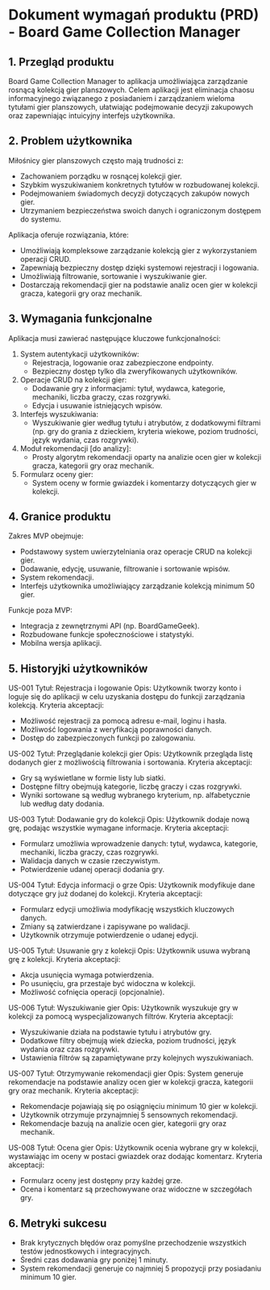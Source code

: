 # Dokument wymagań produktu (PRD) - Board Game Collection Manager

## 1. Przegląd produktu
Board Game Collection Manager to aplikacja umożliwiająca zarządzanie rosnącą kolekcją gier planszowych. Celem aplikacji jest eliminacja chaosu informacyjnego związanego z posiadaniem i zarządzaniem wieloma tytułami gier planszowych, ułatwiając podejmowanie decyzji zakupowych oraz zapewniając intuicyjny interfejs użytkownika.

## 2. Problem użytkownika
Miłośnicy gier planszowych często mają trudności z:
- Zachowaniem porządku w rosnącej kolekcji gier.
- Szybkim wyszukiwaniem konkretnych tytułów w rozbudowanej kolekcji.
- Podejmowaniem świadomych decyzji dotyczących zakupów nowych gier.
- Utrzymaniem bezpieczeństwa swoich danych i ograniczonym dostępem do systemu.

Aplikacja oferuje rozwiązania, które:
- Umożliwiają kompleksowe zarządzanie kolekcją gier z wykorzystaniem operacji CRUD.
- Zapewniają bezpieczny dostęp dzięki systemowi rejestracji i logowania.
- Umożliwiają filtrowanie, sortowanie i wyszukiwanie gier.
- Dostarczają rekomendacji gier na podstawie analiz ocen gier w kolekcji gracza, kategorii gry oraz mechanik.

## 3. Wymagania funkcjonalne
Aplikacja musi zawierać następujące kluczowe funkcjonalności:
1. System autentykacji użytkowników:
   - Rejestracja, logowanie oraz zabezpieczone endpointy.
   - Bezpieczny dostęp tylko dla zweryfikowanych użytkowników.
2. Operacje CRUD na kolekcji gier:
   - Dodawanie gry z informacjami: tytuł, wydawca, kategorie, mechaniki, liczba graczy, czas rozgrywki.
   - Edycja i usuwanie istniejących wpisów.
3. Interfejs wyszukiwania:
   - Wyszukiwanie gier według tytułu i atrybutów, z dodatkowymi filtrami (np. gry do grania z dzieckiem, kryteria wiekowe, poziom trudności, język wydania, czas rozgrywki).
4. Moduł rekomendacji [do analizy]:
   - Prosty algorytm rekomendacji oparty na analizie ocen gier w kolekcji gracza, kategorii gry oraz mechanik.
5. Formularz oceny gier:
   - System oceny w formie gwiazdek i komentarzy dotyczących gier w kolekcji.

## 4. Granice produktu
Zakres MVP obejmuje:
- Podstawowy system uwierzytelniania oraz operacje CRUD na kolekcji gier.
- Dodawanie, edycję, usuwanie, filtrowanie i sortowanie wpisów.
- System rekomendacji.
- Interfejs użytkownika umożliwiający zarządzanie kolekcją minimum 50 gier.

Funkcje poza MVP:
- Integracja z zewnętrznymi API (np. BoardGameGeek).
- Rozbudowane funkcje społecznościowe i statystyki.
- Mobilna wersja aplikacji.

## 5. Historyjki użytkowników
US-001
Tytuł: Rejestracja i logowanie
Opis: Użytkownik tworzy konto i loguje się do aplikacji w celu uzyskania dostępu do funkcji zarządzania kolekcją.
Kryteria akceptacji:
- Możliwość rejestracji za pomocą adresu e-mail, loginu i hasła.
- Możliwość logowania z weryfikacją poprawności danych.
- Dostęp do zabezpieczonych funkcji po zalogowaniu.

US-002
Tytuł: Przeglądanie kolekcji gier
Opis: Użytkownik przegląda listę dodanych gier z możliwością filtrowania i sortowania.
Kryteria akceptacji:
- Gry są wyświetlane w formie listy lub siatki.
- Dostępne filtry obejmują kategorie, liczbę graczy i czas rozgrywki.
- Wyniki sortowane są według wybranego kryterium, np. alfabetycznie lub według daty dodania.

US-003
Tytuł: Dodawanie gry do kolekcji
Opis: Użytkownik dodaje nową grę, podając wszystkie wymagane informacje.
Kryteria akceptacji:
- Formularz umożliwia wprowadzenie danych: tytuł, wydawca, kategorie, mechaniki, liczba graczy, czas rozgrywki.
- Walidacja danych w czasie rzeczywistym.
- Potwierdzenie udanej operacji dodania gry.

US-004
Tytuł: Edycja informacji o grze
Opis: Użytkownik modyfikuje dane dotyczące gry już dodanej do kolekcji.
Kryteria akceptacji:
- Formularz edycji umożliwia modyfikację wszystkich kluczowych danych.
- Zmiany są zatwierdzane i zapisywane po walidacji.
- Użytkownik otrzymuje potwierdzenie o udanej edycji.

US-005
Tytuł: Usuwanie gry z kolekcji
Opis: Użytkownik usuwa wybraną grę z kolekcji.
Kryteria akceptacji:
- Akcja usunięcia wymaga potwierdzenia.
- Po usunięciu, gra przestaje być widoczna w kolekcji.
- Możliwość cofnięcia operacji (opcjonalnie).

US-006
Tytuł: Wyszukiwanie gier
Opis: Użytkownik wyszukuje gry w kolekcji za pomocą wyspecjalizowanych filtrów.
Kryteria akceptacji:
- Wyszukiwanie działa na podstawie tytułu i atrybutów gry.
- Dodatkowe filtry obejmują wiek dziecka, poziom trudności, język wydania oraz czas rozgrywki.
- Ustawienia filtrów są zapamiętywane przy kolejnych wyszukiwaniach.

US-007
Tytuł: Otrzymywanie rekomendacji gier
Opis: System generuje rekomendacje na podstawie analizy ocen gier w kolekcji gracza, kategorii gry oraz mechanik.
Kryteria akceptacji:
- Rekomendacje pojawiają się po osiągnięciu minimum 10 gier w kolekcji.
- Użytkownik otrzymuje przynajmniej 5 sensownych rekomendacji.
- Rekomendacje bazują na analizie ocen gier, kategorii gry oraz mechanik.

US-008
Tytuł: Ocena gier
Opis: Użytkownik ocenia wybrane gry w kolekcji, wystawiając im oceny w postaci gwiazdek oraz dodając komentarz.
Kryteria akceptacji:
- Formularz oceny jest dostępny przy każdej grze.
- Ocena i komentarz są przechowywane oraz widoczne w szczegółach gry.

## 6. Metryki sukcesu
- Brak krytycznych błędów oraz pomyślne przechodzenie wszystkich testów jednostkowych i integracyjnych.
- Średni czas dodawania gry poniżej 1 minuty.
- System rekomendacji generuje co najmniej 5 propozycji przy posiadaniu minimum 10 gier.
